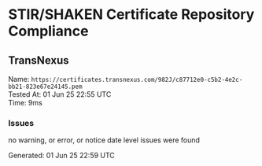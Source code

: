 # STIR/SHAKEN Certificate Repository Compliance

## TransNexus

Name: `https://certificates.transnexus.com/982J/c87712e0-c5b2-4e2c-bb21-823e67e24145.pem`\
Tested At: 01 Jun 25 22:55 UTC\
Time: 9ms

### Issues

no warning, or error, or notice date level issues were found

Generated: 01 Jun 25 22:59 UTC